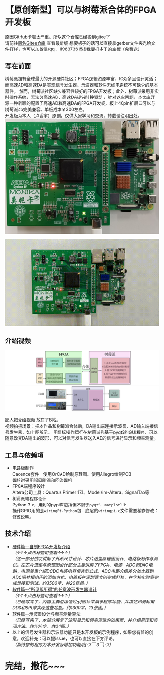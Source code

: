 # 【原创新型】可以与树莓派合体的FPGA开发板
原因GitHub卡顿太严重。所以这个仓库已经搬到gitee了    
请前往[同名Gitee仓库](https://gitee.com/lu1198373615/MonikaSystem) 查看最新版
想要板子的话可以直接拿gerber文件夹光绘文件打样，也可以加微信/qq：1198373615找我要打多了的空板（免费送）    
## 写在前面
树莓派拥有全球最大的开源硬件社区；FPGA逻辑资源丰富、IO众多且设计灵活；而高速AD和高速DA是实现信号发生器、示波器和软件无线电系统不可缺少的基本器件。
然而，树莓派社区缺少兼容性较好的FPGA开发板；此外，树莓派采用非实时操作系统，无法为高速AD、高速DA提供时钟驱动；
针对这些问题，本仓库开源一种新颖的配置了高速AD和高速DA的FPGA开发板，板上40pin扩展口可以与树莓派4b完美兼容，单板成本￥300左右。   
开发板为本人（卢香宇）原创，仅供大家学习和交流，转载请注明出处。   
<img src='photo/waiguan.jpg'/>
    
<img src='photo/show.gif'/>
    
## 介绍视频
<img src='photo/zongti.jpg'/>
    
<img src='photo/lianjie.jpg'/>
    
鄙人把[介绍视频](https://www.bilibili.com/video/BV1644y1q7s1/) 放在了B站。     
视频拍摄场景：把本作品和树莓派合体后，DA输出端连接示波器，AD输入端接信号发生器，如上图所示。
用鼠标操作运行在树莓派的基于pyqt5的GUI程序，可以随意改变DA输出的波形，可以对信号发生器送入AD的信号进行显示和频率测量。     
## 工具与依赖项
+ 电路板制作      
Cadence套件：使用OrCAD绘制原理图、使用Allegro绘制PCB     
焊接时采用钢网刷锡和回流焊机     
+ FPGA端程序设计       
Altera公司工具：Quartus Primer 17.1、Modelsim-Altera、SignalTab等       
+ 树莓派端程序设计      
Python 3.x，用到的pypi库包括但不限于`pyqt5`、`matplotlib`       
操作GPIO用的是`wiringPi-Python`包，底层的`wiringpi.c`文件需要稍作修改：[修改说明](https://github.com/lu1198373615/MonikaSystem/blob/master/MODIFY.md)。
## 技术介绍
+ [硬件篇--自制FPGA开发板介绍](https://github.com/lu1198373615/MonikaSystem/blob/master/HARDWARE.MD)   
_（↑↑↑点击标题可查看↑↑↑）_    
_（这一部分依次讲解了外形尺寸设计、芯片选型原理图设计、电路板制作与测试。在芯片选型与原理图设计部分主要讲解了FPGA、电源、ADC和DAC电路，电源着重介绍DCDC电感电容值选型公式，ADC电路介绍差分放大器到ADC间共模电压的添加方式。电路板在深圳嘉立创完成打样，在学校实验室完成焊接和测试。约3500字，共20张图。）_    
+ [软件篇--“所见即所得”的任意波形发生器设计](https://github.com/lu1198373615/MonikaSystem/blob/master/SIGNALGENERATOR.md)    
_（↑↑↑点击标题可查看↑↑↑）_    
_（已经写完了，内容主要包括通过gif图片来展示程序功能，并描述如何利用DDS和SPI来实现这些功能。约1300字，13张图。）_    
+ [软件篇--示波器设计与频率测量算法](https://github.com/lu1198373615/MonikaSystem/blob/master/OSCILLOSCOPE.md)    
_（已经写完了，本部分展示了波形显示和频率测量的效果图，并介绍原理和实现方法。约1100字，共24图。）_    
+ 以上的信号发生器和示波器功能只是本开发板的示例程序，如果您有好的创意，欢迎补充：可以提issue，也可以直接在下方评论。     
_（期待您的程序为本开发板增加功能哦(づ￣ 3￣)づ）_     


# 完结，撒花~~~


